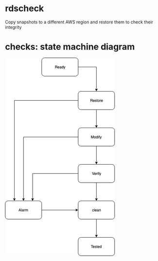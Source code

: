 # rdscheck
Copy snapshots to a different AWS region and restore them to check their integrity 

# checks: state machine diagram

![state machine](/img/state-machine.png)
